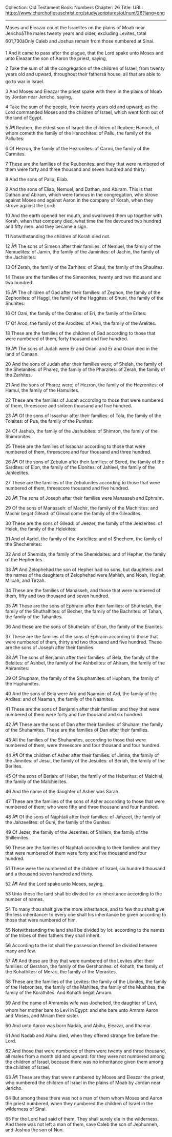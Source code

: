 Collection: Old Testament
Book: Numbers
Chapter: 26
Title: 
URL: https://www.churchofjesuschrist.org/study/scriptures/ot/num/26?lang=eng

---

Moses and Eleazar count the Israelites on the plains of Moab near JerichoâThe males twenty years and older, excluding Levites, total 601,730âOnly Caleb and Joshua remain from those numbered at Sinai.

1 And it came to pass after the plague, that the Lord spake unto Moses and unto Eleazar the son of Aaron the priest, saying,

2 Take the sum of all the congregation of the children of Israel, from twenty years old and upward, throughout their fathersâ house, all that are able to go to war in Israel.

3 And Moses and Eleazar the priest spake with them in the plains of Moab by Jordan near Jericho, saying,

4 Take the sum of the people, from twenty years old and upward; as the Lord commanded Moses and the children of Israel, which went forth out of the land of Egypt.

5 Â¶ Reuben, the eldest son of Israel: the children of Reuben; Hanoch, of whom cometh the family of the Hanochites: of Pallu, the family of the Palluites:

6 Of Hezron, the family of the Hezronites: of Carmi, the family of the Carmites.

7 These are the families of the Reubenites: and they that were numbered of them were forty and three thousand and seven hundred and thirty.

8 And the sons of Pallu; Eliab.

9 And the sons of Eliab; Nemuel, and Dathan, and Abiram. This is that Dathan and Abiram, which were famous in the congregation, who strove against Moses and against Aaron in the company of Korah, when they strove against the Lord:

10 And the earth opened her mouth, and swallowed them up together with Korah, when that company died, what time the fire devoured two hundred and fifty men: and they became a sign.

11 Notwithstanding the children of Korah died not.

12 Â¶ The sons of Simeon after their families: of Nemuel, the family of the Nemuelites: of Jamin, the family of the Jaminites: of Jachin, the family of the Jachinites:

13 Of Zerah, the family of the Zarhites: of Shaul, the family of the Shaulites.

14 These are the families of the Simeonites, twenty and two thousand and two hundred.

15 Â¶ The children of Gad after their families: of Zephon, the family of the Zephonites: of Haggi, the family of the Haggites: of Shuni, the family of the Shunites:

16 Of Ozni, the family of the Oznites: of Eri, the family of the Erites:

17 Of Arod, the family of the Arodites: of Areli, the family of the Arelites.

18 These are the families of the children of Gad according to those that were numbered of them, forty thousand and five hundred.

19 Â¶ The sons of Judah were Er and Onan: and Er and Onan died in the land of Canaan.

20 And the sons of Judah after their families were; of Shelah, the family of the Shelanites: of Pharez, the family of the Pharzites: of Zerah, the family of the Zarhites.

21 And the sons of Pharez were; of Hezron, the family of the Hezronites: of Hamul, the family of the Hamulites.

22 These are the families of Judah according to those that were numbered of them, threescore and sixteen thousand and five hundred.

23 Â¶ Of the sons of Issachar after their families: of Tola, the family of the Tolaites: of Pua, the family of the Punites:

24 Of Jashub, the family of the Jashubites: of Shimron, the family of the Shimronites.

25 These are the families of Issachar according to those that were numbered of them, threescore and four thousand and three hundred.

26 Â¶ Of the sons of Zebulun after their families: of Sered, the family of the Sardites: of Elon, the family of the Elonites: of Jahleel, the family of the Jahleelites.

27 These are the families of the Zebulunites according to those that were numbered of them, threescore thousand and five hundred.

28 Â¶ The sons of Joseph after their families were Manasseh and Ephraim.

29 Of the sons of Manasseh: of Machir, the family of the Machirites: and Machir begat Gilead: of Gilead come the family of the Gileadites.

30 These are the sons of Gilead: of Jeezer, the family of the Jeezerites: of Helek, the family of the Helekites:

31 And of Asriel, the family of the Asrielites: and of Shechem, the family of the Shechemites:

32 And of Shemida, the family of the Shemidaites: and of Hepher, the family of the Hepherites.

33 Â¶ And Zelophehad the son of Hepher had no sons, but daughters: and the names of the daughters of Zelophehad were Mahlah, and Noah, Hoglah, Milcah, and Tirzah.

34 These are the families of Manasseh, and those that were numbered of them, fifty and two thousand and seven hundred.

35 Â¶ These are the sons of Ephraim after their families: of Shuthelah, the family of the Shuthalhites: of Becher, the family of the Bachrites: of Tahan, the family of the Tahanites.

36 And these are the sons of Shuthelah: of Eran, the family of the Eranites.

37 These are the families of the sons of Ephraim according to those that were numbered of them, thirty and two thousand and five hundred. These are the sons of Joseph after their families.

38 Â¶ The sons of Benjamin after their families: of Bela, the family of the Belaites: of Ashbel, the family of the Ashbelites: of Ahiram, the family of the Ahiramites:

39 Of Shupham, the family of the Shuphamites: of Hupham, the family of the Huphamites.

40 And the sons of Bela were Ard and Naaman: of Ard, the family of the Ardites: and of Naaman, the family of the Naamites.

41 These are the sons of Benjamin after their families: and they that were numbered of them were forty and five thousand and six hundred.

42 Â¶ These are the sons of Dan after their families: of Shuham, the family of the Shuhamites. These are the families of Dan after their families.

43 All the families of the Shuhamites, according to those that were numbered of them, were threescore and four thousand and four hundred.

44 Â¶ Of the children of Asher after their families: of Jimna, the family of the Jimnites: of Jesui, the family of the Jesuites: of Beriah, the family of the Beriites.

45 Of the sons of Beriah: of Heber, the family of the Heberites: of Malchiel, the family of the Malchielites.

46 And the name of the daughter of Asher was Sarah.

47 These are the families of the sons of Asher according to those that were numbered of them; who were fifty and three thousand and four hundred.

48 Â¶ Of the sons of Naphtali after their families: of Jahzeel, the family of the Jahzeelites: of Guni, the family of the Gunites:

49 Of Jezer, the family of the Jezerites: of Shillem, the family of the Shillemites.

50 These are the families of Naphtali according to their families: and they that were numbered of them were forty and five thousand and four hundred.

51 These were the numbered of the children of Israel, six hundred thousand and a thousand seven hundred and thirty.

52 Â¶ And the Lord spake unto Moses, saying,

53 Unto these the land shall be divided for an inheritance according to the number of names.

54 To many thou shalt give the more inheritance, and to few thou shalt give the less inheritance: to every one shall his inheritance be given according to those that were numbered of him.

55 Notwithstanding the land shall be divided by lot: according to the names of the tribes of their fathers they shall inherit.

56 According to the lot shall the possession thereof be divided between many and few.

57 Â¶ And these are they that were numbered of the Levites after their families: of Gershon, the family of the Gershonites: of Kohath, the family of the Kohathites: of Merari, the family of the Merarites.

58 These are the families of the Levites: the family of the Libnites, the family of the Hebronites, the family of the Mahlites, the family of the Mushites, the family of the Korathites. And Kohath begat Amram.

59 And the name of Amramâs wife was Jochebed, the daughter of Levi, whom her mother bare to Levi in Egypt: and she bare unto Amram Aaron and Moses, and Miriam their sister.

60 And unto Aaron was born Nadab, and Abihu, Eleazar, and Ithamar.

61 And Nadab and Abihu died, when they offered strange fire before the Lord.

62 And those that were numbered of them were twenty and three thousand, all males from a month old and upward: for they were not numbered among the children of Israel, because there was no inheritance given them among the children of Israel.

63 Â¶ These are they that were numbered by Moses and Eleazar the priest, who numbered the children of Israel in the plains of Moab by Jordan near Jericho.

64 But among these there was not a man of them whom Moses and Aaron the priest numbered, when they numbered the children of Israel in the wilderness of Sinai.

65 For the Lord had said of them, They shall surely die in the wilderness. And there was not left a man of them, save Caleb the son of Jephunneh, and Joshua the son of Nun.
